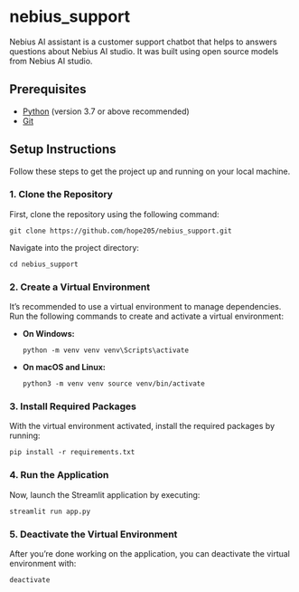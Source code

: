# nebius_support

Nebius AI assistant is a customer support chatbot that helps to answers questions about Nebius AI studio. It was built using open source models from Nebius AI studio.

## Prerequisites

-   [Python](https://www.python.org/downloads/) (version 3.7 or above recommended)
-   [Git](https://git-scm.com/)

## Setup Instructions

Follow these steps to get the project up and running on your local machine.

### 1. Clone the Repository

First, clone the repository using the following command:


`git clone https://github.com/hope205/nebius_support.git` 

Navigate into the project directory:

`cd nebius_support` 

### 2. Create a Virtual Environment

It’s recommended to use a virtual environment to manage dependencies. Run the following commands to create and activate a virtual environment:

-   **On Windows:**

    `python -m venv venv
    venv\Scripts\activate` 
    
-   **On macOS and Linux:**
    
    `python3 -m venv venv
    source venv/bin/activate` 
    

### 3. Install Required Packages

With the virtual environment activated, install the required packages by running:

`pip install -r requirements.txt` 

### 4. Run the Application

Now, launch the Streamlit application by executing:


`streamlit run app.py` 

### 5. Deactivate the Virtual Environment

After you’re done working on the application, you can deactivate the virtual environment with:

`deactivate`

